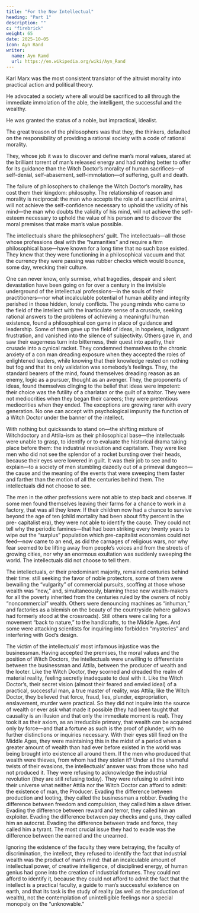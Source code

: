 ```yaml
---
title: "For the New Intellectual"
heading: "Part 1"
description: ""
c: "firebrick"
weight: 65
date: 2025-10-05
icon: Ayn Rand
writer:
  name: Ayn Ramd
  url: https://en.wikipedia.org/wiki/Ayn_Rand
---
```



Karl Marx was the most consistent translator of the altruist morality into practical action and political theory.

He advocated a society where all would be sacrificed to all through the immediate immolation of the able, the intelligent, the successful and the wealthy.

<!-- —whatever opposition he did
encounter, nobody opposed him on moral grounds.  -->

He was granted the status of a noble, but impractical, idealist.

The great treason of the philosophers was that they, the thinkers, defaulted on
the responsibility of providing a rational society with a code of rational morality.

They, whose job it was to discover and define man’s moral values, stared at the
brilliant torrent of man’s released energy and had nothing better to offer for its
guidance than the Witch Doctor’s morality of human sacrifices—of self-denial,
self-abasement, self-immolation—of suffering, guilt and death.

The failure of philosophers to challenge the Witch Doctor’s morality, has cost
them their kingdom: philosophy. The relationship of reason and morality is
reciprocal: the man who accepts the role of a sacrificial animal, will not achieve
the self-confidence necessary to uphold the validity of his mind—the man who
doubts the validity of his mind, will not achieve the self-esteem necessary to
uphold the value of his person and to discover the moral premises that make
man’s value possible.

The intellectuals share the philosophers’ guilt. The intellectuals—all those
whose professions deal with the “humanities” and require a firm philosophical
base—have known for a long time that no such base existed. They knew that
they were functioning in a philosophical vacuum and that the currency they were
passing was rubber checks which would bounce, some day, wrecking their
culture.

One can never know, only surmise, what tragedies, despair and silent
devastation have been going on for over a century in the invisible underground
of the intellectual professions—in the souls of their practitioners—nor what
incalculable potential of human ability and integrity perished in those hidden,
lonely conflicts. The young minds who came to the field of the intellect with the
inarticulate sense of a crusade, seeking rational answers to the problems of
achieving a meaningful human existence, found a philosophical con game in
place of guidance and leadership. Some of them gave up the field of ideas, in
hopeless, indignant frustration, and vanished into the silence of subjectivity.
Others gave in, and saw their eagerness turn into bitterness, their quest into
apathy, their crusade into a cynical racket. They condemned themselves to the
chronic anxiety of a con man dreading exposure when they accepted the roles of
enlightened leaders, while knowing that their knowledge rested on nothing but
fog and that its only validation was somebody’s feelings.
They, the standard bearers of the mind, found themselves dreading reason as
an enemy, logic as a pursuer, thought as an avenger. They, the proponents of
ideas, found themselves clinging to the belief that ideas were impotent: their
choice was the futility of a charlatan or the guilt of a traitor. They were not
mediocrities when they began their careers; they were pretentious mediocrities
when they ended. The exceptions are growing rarer with every generation. No
one can accept with psychological impunity the function of a Witch Doctor
under the banner of the intellect.

With nothing but quicksands to stand on—the shifting mixture of Witchdoctory and Attila-ism as their philosophical base—the intellectuals were unable
to grasp, to identify or to evaluate the historical drama taking place before them:
the industrial revolution and capitalism. They were like men who did not see the
splendor of a rocket bursting over their heads, because their eyes were lowered
in guilt. It was their job to see and to explain—to a society of men stumbling
dazedly out of a primeval dungeon—the cause and the meaning of the events
that were sweeping them faster and farther than the motion of all the centuries
behind them. The intellectuals did not choose to see.

The men in the other professions were not able to step back and observe. If
some men found themselves leaving their farms for a chance to work in a
factory, that was all they knew. If their children now had a chance to survive
beyond the age of ten (child mortality had been about fifty percent in the pre-
capitalist era), they were not able to identify the cause. They could not tell why
the periodic famines—that had been striking every twenty years to wipe out the
“surplus” population which pre-capitalist economies could not feed—now came
to an end, as did the carnages of religious wars, nor why fear seemed to be lifting
away from people’s voices and from the streets of growing cities, nor why an
enormous exultation was suddenly sweeping the world. The intellectuals did not
choose to tell them.

The intellectuals, or their predominant majority, remained centuries behind
their time: still seeking the favor of noble protectors, some of them were
bewailing the “vulgarity” of commercial pursuits, scoffing at those whose wealth
was “new,” and, simultaneously, blaming these new wealth-makers for all the
poverty inherited from the centuries ruled by the owners of nobly
“noncommercial” wealth. Others were denouncing machines as “inhuman,” and
factories as a blemish on the beauty of the countryside (where gallows had
formerly stood at the crossroads). Still others were calling for a movement “back
to nature,” to the handicrafts, to the Middle Ages. And some were attacking
scientists for inquiring into forbidden “mysteries” and interfering with God’s
design.

The victim of the intellectuals’ most infamous injustice was the businessman.
Having accepted the premises, the moral values and the position of Witch
Doctors, the intellectuals were unwilling to differentiate between the
businessman and Attila, between the producer of wealth and the looter. Like the
Witch Doctor, they scorned and dreaded the realm of material reality, feeling
secretly inadequate to deal with it. Like the Witch Doctor’s, their secret vision
(almost their feared and envied ideal) of a practical, successful man, a true
master of reality, was Attila; like the Witch Doctor, they believed that force,
fraud, lies, plunder, expropriation, enslavement, murder were practical. So they
did not inquire into the source of wealth or ever ask what made it possible (they
had been taught that causality is an illusion and that only the immediate moment
is real). They took it as their axiom, as an irreducible primary, that wealth can be
acquired only by force—and that a fortune as such is the proof of plunder, with
no further distinctions or inquiries necessary.
With their eyes still fixed on the Middle Ages, they were maintaining this in
the midst of a period when a greater amount of wealth than had ever before
existed in the world was being brought into existence all around them. If the men
who produced that wealth were thieves, from whom had they stolen it? Under all
the shameful twists of their evasions, the intellectuals’ answer was: from those
who had not produced it. They were refusing to acknowledge the industrial
revolution (they are still refusing today). They were refusing to admit into their
universe what neither Attila nor the Witch Doctor can afford to admit: the
existence of man, the Producer.
Evading the difference between production and looting, they called the
businessman a robber. Evading the difference between freedom and compulsion,
they called him a slave driver. Evading the difference between reward and terror,
they called him an exploiter. Evading the difference between pay checks and
guns, they called him an autocrat. Evading the difference between trade and
force, they called him a tyrant. The most crucial issue they had to evade was the
difference between the earned and the unearned.

Ignoring the existence of the faculty they were betraying, the faculty of
discrimination, the intellect, they refused to identify the fact that industrial
wealth was the product of man’s mind: that an incalculable amount of
intellectual power, of creative intelligence, of disciplined energy, of human
genius had gone into the creation of industrial fortunes. They could not afford to
identify it, because they could not afford to admit the fact that the intellect is a
practical faculty, a guide to man’s successful existence on earth, and that its task
is the study of reality (as well as the production of wealth), not the
contemplation of unintelligible feelings nor a special monopoly on the
“unknowable.”

